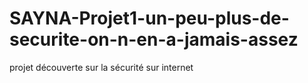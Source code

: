 # SAYNA-Projet1-un-peu-plus-de-securite-on-n-en-a-jamais-assez
projet découverte sur la sécurité sur internet
